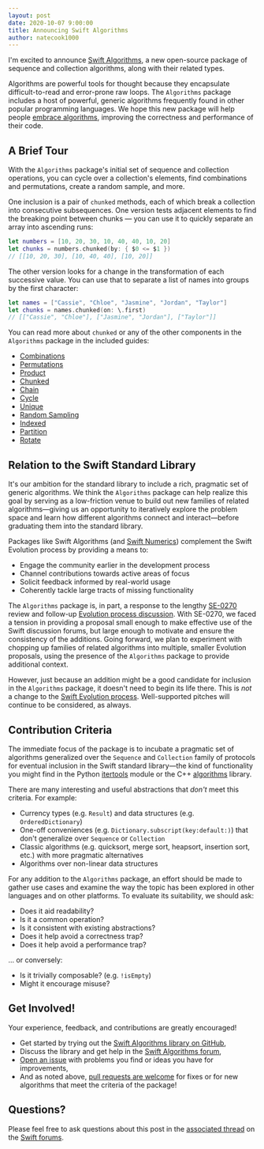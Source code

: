 ```yaml
---
layout: post
date: 2020-10-07 9:00:00
title: Announcing Swift Algorithms
author: natecook1000
---
```


I'm excited to announce [Swift Algorithms](https://github.com/apple/swift-algorithms), a new open-source package of sequence and collection algorithms, along with their related types.

Algorithms are powerful tools for thought because they encapsulate difficult-to-read and error-prone raw loops. The `Algorithms` package includes a host of powerful, generic algorithms frequently found in other popular programming languages. We hope this new package will help people [embrace algorithms](https://developer.apple.com/videos/play/wwdc2018/223/), improving the correctness and performance of their code.

## A Brief Tour

With the `Algorithms` package's initial set of sequence and collection operations, you can cycle over a collection's elements, find combinations and permutations, create a random sample, and more.

One inclusion is a pair of `chunked` methods, each of which break a collection into consecutive subsequences. One version tests adjacent elements to find the breaking point between chunks — you can use it to quickly separate an array into ascending runs:

~~~swift
let numbers = [10, 20, 30, 10, 40, 40, 10, 20]
let chunks = numbers.chunked(by: { $0 <= $1 })
// [[10, 20, 30], [10, 40, 40], [10, 20]]
~~~

The other version looks for a change in the transformation of each successive value. You can use that to separate a list of names into groups by the first character:

~~~swift
let names = ["Cassie", "Chloe", "Jasmine", "Jordan", "Taylor"]
let chunks = names.chunked(on: \.first)
// [["Cassie", "Chloe"], ["Jasmine", "Jordan"], ["Taylor"]] 
~~~

You can read more about `chunked` or any of the other components in the `Algorithms` package in the included guides:

- [Combinations](https://github.com/apple/swift-algorithms/blob/main/Guides/Combinations.md)
- [Permutations](https://github.com/apple/swift-algorithms/blob/main/Guides/Permutations.md)
- [Product](https://github.com/apple/swift-algorithms/blob/main/Guides/Product.md)
- [Chunked](https://github.com/apple/swift-algorithms/blob/main/Guides/Chunked.md)
- [Chain](https://github.com/apple/swift-algorithms/blob/main/Guides/Chain.md)
- [Cycle](https://github.com/apple/swift-algorithms/blob/main/Guides/Cycle.md)
- [Unique](https://github.com/apple/swift-algorithms/blob/main/Guides/Unique.md)
- [Random Sampling](https://github.com/apple/swift-algorithms/blob/main/Guides/RandomSampling.md)
- [Indexed](https://github.com/apple/swift-algorithms/blob/main/Guides/Indexed.md)
- [Partition](https://github.com/apple/swift-algorithms/blob/main/Guides/Partition.md)
- [Rotate](https://github.com/apple/swift-algorithms/blob/main/Guides/Rotate.md)

## Relation to the Swift Standard Library

It's our ambition for the standard library to include a rich, pragmatic set of generic algorithms. We think the `Algorithms` package can help realize this goal by serving as a low-friction venue to build out new families of related algorithms—giving us an opportunity to iteratively explore the problem space and learn how different algorithms connect and interact—before graduating them into the standard library.

Packages like Swift Algorithms (and [Swift Numerics](https://github.com/apple/swift-numerics)) complement the Swift Evolution process by providing a means to:

* Engage the community earlier in the development process
* Channel contributions towards active areas of focus
* Solicit feedback informed by real-world usage
* Coherently tackle large tracts of missing functionality

The `Algorithms` package is, in part, a response to the lengthy [SE-0270](https://github.com/apple/swift-evolution/blob/main/proposals/0270-rangeset-and-collection-operations.md) review and follow-up [Evolution process discussion](https://forums.swift.org/t/evolution-process-discussion/33272). With SE-0270, we faced a tension in providing a proposal small enough to make effective use of the Swift discussion forums, but large enough to motivate and ensure the consistency of the additions. Going forward, we plan to experiment with chopping up families of related algorithms into multiple, smaller Evolution proposals, using the presence of the `Algorithms` package to provide additional context.

However, just because an addition might be a good candidate for inclusion in the `Algorithms` package, it doesn't need to begin its life there. This is _not_ a change to the [Swift Evolution process](https://github.com/apple/swift-evolution/blob/main/process.md). Well-supported pitches will continue to be considered, as always.

## Contribution Criteria

The immediate focus of the package is to incubate a pragmatic set of algorithms generalized over the `Sequence` and `Collection` family of protocols for eventual inclusion in the Swift standard library—the kind of functionality you might find in the Python [itertools](https://docs.python.org/3/library/itertools.html) module or the C++ [algorithms](https://en.cppreference.com/w/cpp/algorithm) library.

There are many interesting and useful abstractions that _don't_ meet this criteria. For example:

* Currency types (e.g. `Result`) and data structures (e.g. `OrderedDictionary`)
* One-off conveniences (e.g. `Dictionary.subscript(key:default:)`) that don't generalize over `Sequence` or `Collection`
* Classic algorithms (e.g. quicksort, merge sort, heapsort, insertion sort, etc.) with more pragmatic alternatives
* Algorithms over non-linear data structures

For any addition to the `Algorithms` package, an effort should be made to gather use cases and examine the way the topic has been explored in other languages and on other platforms. To evaluate its suitability, we should ask:

* Does it aid readability?
* Is it a common operation?
* Is it consistent with existing abstractions?
* Does it help avoid a correctness trap?
* Does it help avoid a performance trap?

... or conversely:

* Is it trivially composable? (e.g. `!isEmpty`)
* Might it encourage misuse?

## Get Involved!

Your experience, feedback, and contributions are greatly encouraged!

* Get started by trying out the [Swift Algorithms library on GitHub](https://github.com/apple/swift-algorithms),
* Discuss the library and get help in the [Swift Algorithms forum](https://forums.swift.org/c/related-projects/algorithms),
* [Open an issue](https://github.com/apple/swift-algorithms/issues) with problems you find or ideas you have for improvements,
* And as noted above, [pull requests are welcome](https://github.com/apple/swift-algorithms/pulls) for fixes or for new algorithms that meet the criteria of the package!

## Questions?

Please feel free to ask questions about this post in the [associated thread](https://forums.swift.org/t/introducing-swift-algorithms/40997) on the [Swift forums](https://forums.swift.org/).
